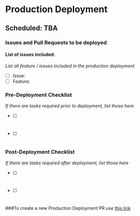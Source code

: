 # Production Deployment

<!-- Scheduled deployment time and date -->
<!-- Please use the format: 5am QST 5th Feb 2021 -->
## Scheduled: TBA

### Issues and Pull Requests to be deployed

#### List of issues included:
_List all feature / issues included in the production deployment_
- [ ] Issue: 
- [ ] Feature: 

### Pre-Deployment Checklist
_If there are tasks required prior to deployment, list those here_
- [ ] #
- [ ] #

### Post-Deployment Checklist
_If there are tasks required after deployment, list those here_
- [ ] #
- [ ] #

###To create a new Production Deployment PR use [this link](https://github.com/hayagreeva/Hukoomi-Revamp/compare/production...staging?expand=1&template=production_deployment.md&title=Production+Deployment+YYYY-MM-DD&labels=Production+Deployment&assignees=j-saraiya)
